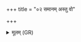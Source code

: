+++
title = "०२ समानम् अस्तु वो"

+++
<details><summary>मूलम् (GR)</summary>

समानम् अस्तु वो हृदयं  
समानम् उतो वो मनः ।  
समानो अग्निर् वो देवः  
सह राष्ट्रम् उपाध्वम् ॥
</details>